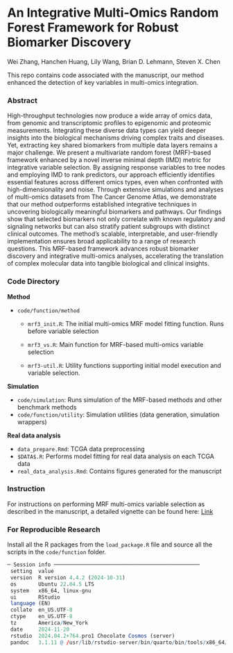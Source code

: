 # An Integrative Multi-Omics Random Forest Framework for Robust Biomarker Discovery

Wei Zhang, Hanchen Huang, Lily Wang, Brian D. Lehmann, Steven X. Chen

This repo contains code associated with the manuscript, our method enhanced the detection of key variables in multi-omics integration.

### Abstract

High-throughput technologies now produce a wide array of omics data, from genomic and transcriptomic profiles to epigenomic and proteomic measurements. Integrating these diverse data types can yield deeper insights into the biological mechanisms driving complex traits and diseases. Yet, extracting key shared biomarkers from multiple data layers remains a major challenge. We present a multivariate random forest (MRF)–based framework enhanced by a novel inverse minimal depth (IMD) metric for integrative variable selection. By assigning response variables to tree nodes and employing IMD to rank predictors, our approach efficiently identifies essential features across different omics types, even when confronted with high-dimensionality and noise. Through extensive simulations and analyses of multi-omics datasets from The Cancer Genome Atlas, we demonstrate that our method outperforms established integrative techniques in uncovering biologically meaningful biomarkers and pathways. Our findings show that selected biomarkers not only correlate with known regulatory and signaling networks but can also stratify patient subgroups with distinct clinical outcomes. The method’s scalable, interpretable, and user-friendly implementation ensures broad applicability to a range of research questions. This MRF-based framework advances robust biomarker discovery and integrative multi-omics analyses, accelerating the translation of complex molecular data into tangible biological and clinical insights. 

### Code Directory

**Method**

- `code/function/method`

  - `mrf3_init.R`: The initial multi-omics MRF model fitting function. Runs before variable selection 

  - `mrf3_vs.R`: Main function for MRF-based multi-omics variable selection
  - `mrf3-util.R`: Utility functions supporting initial model execution and variable selection.

**Simulation**

- `code/simulation`: Runs simulation of the MRF-based methods and other benchmark methods
- `code/function/utility`: Simulation utilities (data generation, simulation wrappers)

**Real data analysis**

- `data_prepare.Rmd`: TCGA data preprocessing
- `$DATA$.R`: Performs model fitting for real data analysis on each TCGA data
- `real_data_analysis.Rmd`: Contains figures generated for the manuscript

### Instruction

For instructions on performing MRF multi-omics variable selection as described in the manuscript, a detailed vignette can be found here: [Link](http://rpubs.com/noblegasss/multiRF-vs-vignette)


### For Reproducible Research

Install all the R packages from the `load_package.R` file and source all the scripts in the `code/function` folder.

```R
─ Session info ───────────────────────────────────────────────
 setting  value
 version  R version 4.4.2 (2024-10-31)
 os       Ubuntu 22.04.5 LTS
 system   x86_64, linux-gnu
 ui       RStudio
 language (EN)
 collate  en_US.UTF-8
 ctype    en_US.UTF-8
 tz       America/New_York
 date     2024-11-20
 rstudio  2024.04.2+764.pro1 Chocolate Cosmos (server)
 pandoc   3.1.11 @ /usr/lib/rstudio-server/bin/quarto/bin/tools/x86_64/ (via rmarkdown)
```
